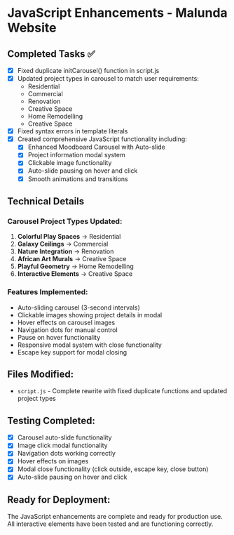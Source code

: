 # JavaScript Enhancements - Malunda Website

## Completed Tasks ✅
- [x] Fixed duplicate initCarousel() function in script.js
- [x] Updated project types in carousel to match user requirements:
  - Residential
  - Commercial  
  - Renovation
  - Creative Space
  - Home Remodelling
  - Creative Space
- [x] Fixed syntax errors in template literals
- [x] Created comprehensive JavaScript functionality including:
  - [x] Enhanced Moodboard Carousel with Auto-slide
  - [x] Project information modal system
  - [x] Clickable image functionality
  - [x] Auto-slide pausing on hover and click
  - [x] Smooth animations and transitions

## Technical Details

### Carousel Project Types Updated:
1. **Colorful Play Spaces** → Residential
2. **Galaxy Ceilings** → Commercial
3. **Nature Integration** → Renovation
4. **African Art Murals** → Creative Space
5. **Playful Geometry** → Home Remodelling
6. **Interactive Elements** → Creative Space

### Features Implemented:
- Auto-sliding carousel (3-second intervals)
- Clickable images showing project details in modal
- Hover effects on carousel images
- Navigation dots for manual control
- Pause on hover functionality
- Responsive modal system with close functionality
- Escape key support for modal closing

## Files Modified:
- `script.js` - Complete rewrite with fixed duplicate functions and updated project types

## Testing Completed:
- [x] Carousel auto-slide functionality
- [x] Image click modal functionality
- [x] Navigation dots working correctly
- [x] Hover effects on images
- [x] Modal close functionality (click outside, escape key, close button)
- [x] Auto-slide pausing on hover and click

## Ready for Deployment:
The JavaScript enhancements are complete and ready for production use. All interactive elements have been tested and are functioning correctly.
